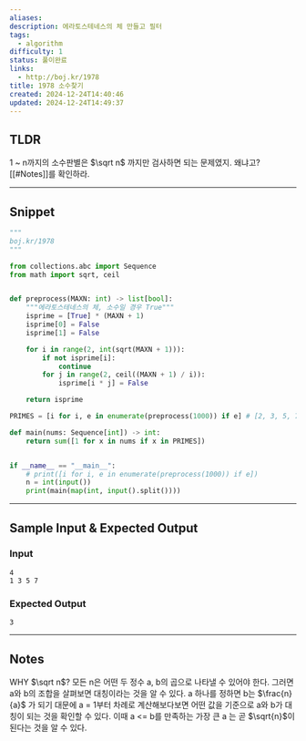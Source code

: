 ```yaml
---
aliases: 
description: 에라토스테네스의 체 만들고 필터
tags:
  - algorithm
difficulty: 1
status: 풀이완료
links:
  - http://boj.kr/1978
title: 1978 소수찾기
created: 2024-12-24T14:40:46
updated: 2024-12-24T14:49:37
---
```


## TLDR

1 ~ n까지의 소수판별은 $\sqrt n$ 까지만 검사하면 되는 문제였지. 왜냐고? [[#Notes]]를 확인하라.
<!-- 문제에 대한 간략한 설명 및 풀이 접근 방식 요약 -->

---

## Snippet

```python
"""
boj.kr/1978
"""

from collections.abc import Sequence
from math import sqrt, ceil


def preprocess(MAXN: int) -> list[bool]:
    """에라토스테네스의 체, 소수일 경우 True"""
    isprime = [True] * (MAXN + 1)
    isprime[0] = False
    isprime[1] = False

    for i in range(2, int(sqrt(MAXN + 1))):
        if not isprime[i]:
            continue
        for j in range(2, ceil((MAXN + 1) / i)):
            isprime[i * j] = False

    return isprime

PRIMES = [i for i, e in enumerate(preprocess(1000)) if e] # [2, 3, 5, 7, ... , 997]

def main(nums: Sequence[int]) -> int:
    return sum([1 for x in nums if x in PRIMES])


if __name__ == "__main__":
    # print([i for i, e in enumerate(preprocess(1000)) if e])
    n = int(input())
    print(main(map(int, input().split())))

```

<!-- 주요 코드 작성 -->

---

## Sample Input & Expected Output

### Input

```
4
1 3 5 7
```

### Expected Output

```
3
```

---

## Notes

WHY $\sqrt n$? 모든 n은 어떤 두 정수 a, b의 곱으로 나타낼 수 있어야 한다. 그러면 a와 b의 조합을 살펴보면 대칭이라는 것을 알 수 있다. a 하나를 정하면 b는 $\frac{n}{a}$ 가 되기 대문에 a = 1부터 차례로 계산해보다보면 어떤 값을 기준으로 a와 b가 대칭이 되는 것을 확인할 수 있다. 이때 a <= b를 만족하는 가장 큰 a 는 곧 $\sqrt{n}$이 된다는 것을 알 수 있다.
